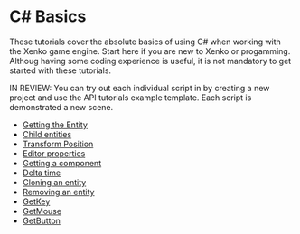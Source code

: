 # C# Basics
These tutorials cover the absolute basics of using C# when working with the Xenko game engine. Start here if you are new to Xenko or progamming. Althoug having some coding experience is useful, it is not mandatory to get started with these tutorials.

IN REVIEW: You can try out each individual script in by creating a new project and use the API tutorials example template. Each script is demonstrated a new scene.

* [Getting the Entity](entity.md)
* [Child entities](childentities.md)
* [Transform Position](transformPosition.md) 
* [Editor properties](editorProperties.md) 
* [Getting a component](getComponent.md) 
* [Delta time](deltaTime.md) 
* [Cloning an entity](cloningEntities.md) 
* [Removing an entity](removeEntities.md) 
* [GetKey](getKey.md) 
* [GetMouse](getMouse.md) 
* [GetButton](getButton.md) 